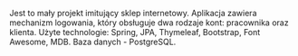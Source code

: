 Jest to mały projekt imitujący sklep internetowy. Aplikacja zawiera mechanizm logowania, który obsługuje dwa rodzaje kont: pracownika oraz klienta.
Użyte technologie: Spring, JPA, Thymeleaf, Bootstrap, Font Awesome, MDB. Baza danych - PostgreSQL.
